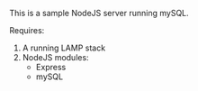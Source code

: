This is a sample NodeJS server running mySQL.

Requires:
1. A running LAMP stack
2. NodeJS modules:
    - Express
    - mySQL
